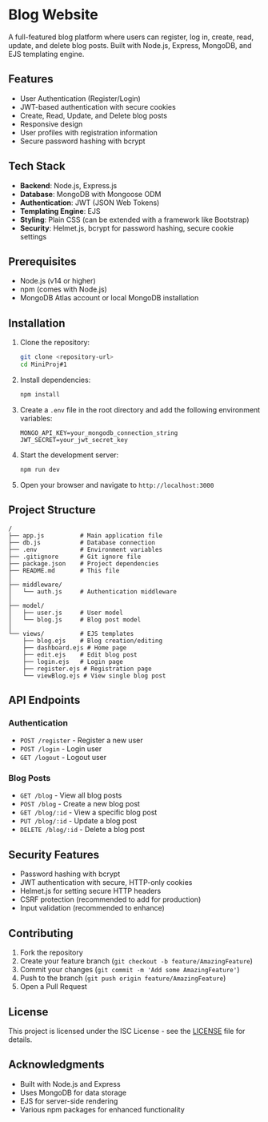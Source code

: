 # Blog Website

A full-featured blog platform where users can register, log in, create, read, update, and delete blog posts. Built with Node.js, Express, MongoDB, and EJS templating engine.

## Features

- User Authentication (Register/Login)
- JWT-based authentication with secure cookies
- Create, Read, Update, and Delete blog posts
- Responsive design
- User profiles with registration information
- Secure password hashing with bcrypt

## Tech Stack

- **Backend**: Node.js, Express.js
- **Database**: MongoDB with Mongoose ODM
- **Authentication**: JWT (JSON Web Tokens)
- **Templating Engine**: EJS
- **Styling**: Plain CSS (can be extended with a framework like Bootstrap)
- **Security**: Helmet.js, bcrypt for password hashing, secure cookie settings

## Prerequisites

- Node.js (v14 or higher)
- npm (comes with Node.js)
- MongoDB Atlas account or local MongoDB installation

## Installation

1. Clone the repository:
   ```bash
   git clone <repository-url>
   cd MiniProj#1
   ```

2. Install dependencies:
   ```bash
   npm install
   ```

3. Create a `.env` file in the root directory and add the following environment variables:
   ```
   MONGO_API_KEY=your_mongodb_connection_string
   JWT_SECRET=your_jwt_secret_key
   ```

4. Start the development server:
   ```bash
   npm run dev
   ```

5. Open your browser and navigate to `http://localhost:3000`

## Project Structure

```
/
├── app.js          # Main application file
├── db.js           # Database connection
├── .env            # Environment variables
├── .gitignore      # Git ignore file
├── package.json    # Project dependencies
├── README.md       # This file
│
├── middleware/
│   └── auth.js     # Authentication middleware
│
├── model/
│   ├── user.js     # User model
│   └── blog.js     # Blog post model
│
└── views/          # EJS templates
    ├── blog.ejs    # Blog creation/editing
    ├── dashboard.ejs # Home page
    ├── edit.ejs    # Edit blog post
    ├── login.ejs   # Login page
    ├── register.ejs # Registration page
    └── viewBlog.ejs # View single blog post
```

## API Endpoints

### Authentication
- `POST /register` - Register a new user
- `POST /login` - Login user
- `GET /logout` - Logout user

### Blog Posts
- `GET /blog` - View all blog posts
- `POST /blog` - Create a new blog post
- `GET /blog/:id` - View a specific blog post
- `PUT /blog/:id` - Update a blog post
- `DELETE /blog/:id` - Delete a blog post

## Security Features

- Password hashing with bcrypt
- JWT authentication with secure, HTTP-only cookies
- Helmet.js for setting secure HTTP headers
- CSRF protection (recommended to add for production)
- Input validation (recommended to enhance)

## Contributing

1. Fork the repository
2. Create your feature branch (`git checkout -b feature/AmazingFeature`)
3. Commit your changes (`git commit -m 'Add some AmazingFeature'`)
4. Push to the branch (`git push origin feature/AmazingFeature`)
5. Open a Pull Request

## License

This project is licensed under the ISC License - see the [LICENSE](LICENSE) file for details.

## Acknowledgments

- Built with Node.js and Express
- Uses MongoDB for data storage
- EJS for server-side rendering
- Various npm packages for enhanced functionality
